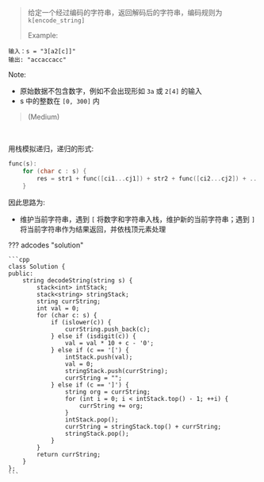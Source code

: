 <!-- prettier-ignore-start -->

> 给定一个经过编码的字符串，返回解码后的字符串，编码规则为 `k[encode_string]`
> 
> Example:
```
输入：s = "3[a2[c]]"
输出: "accaccacc"
```
Note:
>
-   原始数据不包含数字，例如不会出现形如 `3a` 或 `2[4]` 的输入
-   s 中的整数在 `[0, 300]` 内
>
>  (Medium)

<!-- prettier-ignore-end -->

<br>

用栈模拟递归，递归的形式:

```cpp
func(s):
    for (char c : s) {
        res = str1 + func([ci1...cj1]) + str2 + func([ci2...cj2]) + ...
    }
```

因此思路为:

-   维护当前字符串，遇到 `[` 将数字和字符串入栈，维护新的当前字符串；遇到 `]` 将当前字符串作为结果返回，并依栈顶元素处理

??? adcodes "solution"

    ```cpp
    class Solution {
    public:
        string decodeString(string s) {
            stack<int> intStack;
            stack<string> stringStack;
            string currString;
            int val = 0;
            for (char c: s) {
                if (islower(c)) {
                    currString.push_back(c);
                } else if (isdigit(c)) {
                    val = val * 10 + c - '0';
                } else if (c == '[') {
                    intStack.push(val);
                    val = 0;
                    stringStack.push(currString);
                    currString = "";
                } else if (c == ']') {
                    string org = currString;
                    for (int i = 0; i < intStack.top() - 1; ++i) {
                        currString += org;
                    }
                    intStack.pop();
                    currString = stringStack.top() + currString;
                    stringStack.pop();
                }
            }
            return currString;
        }
    };
    ```
